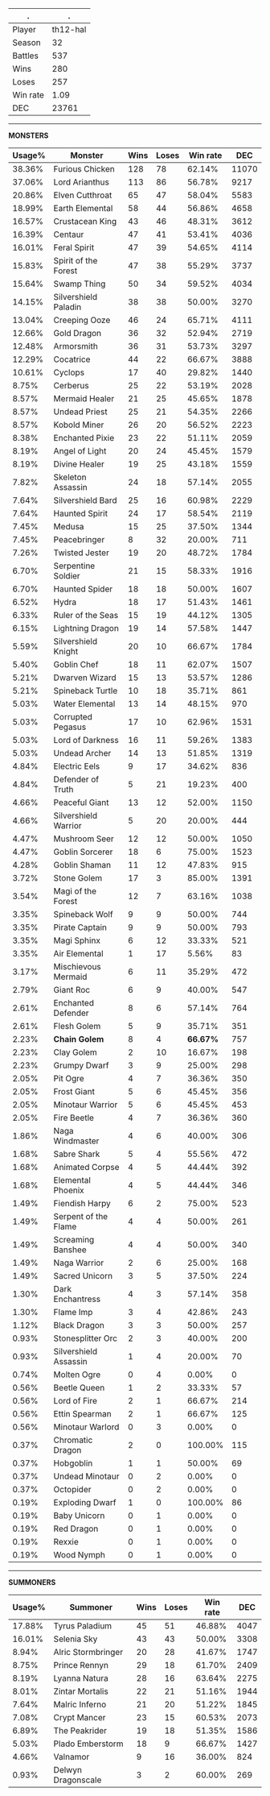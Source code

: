 .|.
|-|-
Player|th12-hal
Season|32
Battles|537
Wins|280
Loses|257
Win rate|1.09
DEC|23761

---
**MONSTERS**

Usage%|Monster|Wins|Loses|Win rate|DEC|
-|-|-|-|-|-|
38.36%|Furious Chicken|128|78|62.14%|11070|
37.06%|Lord Arianthus|113|86|56.78%|9217|
20.86%|Elven Cutthroat|65|47|58.04%|5583|
18.99%|Earth Elemental|58|44|56.86%|4658|
16.57%|Crustacean King|43|46|48.31%|3612|
16.39%|Centaur|47|41|53.41%|4036|
16.01%|Feral Spirit|47|39|54.65%|4114|
15.83%|Spirit of the Forest|47|38|55.29%|3737|
15.64%|Swamp Thing|50|34|59.52%|4034|
14.15%|Silvershield Paladin|38|38|50.00%|3270|
13.04%|Creeping Ooze|46|24|65.71%|4111|
12.66%|Gold Dragon|36|32|52.94%|2719|
12.48%|Armorsmith|36|31|53.73%|3297|
12.29%|Cocatrice|44|22|66.67%|3888|
10.61%|Cyclops|17|40|29.82%|1440|
8.75%|Cerberus|25|22|53.19%|2028|
8.57%|Mermaid Healer|21|25|45.65%|1878|
8.57%|Undead Priest|25|21|54.35%|2266|
8.57%|Kobold Miner|26|20|56.52%|2223|
8.38%|Enchanted Pixie|23|22|51.11%|2059|
8.19%|Angel of Light|20|24|45.45%|1579|
8.19%|Divine Healer|19|25|43.18%|1559|
7.82%|Skeleton Assassin|24|18|57.14%|2055|
7.64%|Silvershield Bard|25|16|60.98%|2229|
7.64%|Haunted Spirit|24|17|58.54%|2119|
7.45%|Medusa|15|25|37.50%|1344|
7.45%|Peacebringer|8|32|20.00%|711|
7.26%|Twisted Jester|19|20|48.72%|1784|
6.70%|Serpentine Soldier|21|15|58.33%|1916|
6.70%|Haunted Spider|18|18|50.00%|1607|
6.52%|Hydra|18|17|51.43%|1461|
6.33%|Ruler of the Seas|15|19|44.12%|1305|
6.15%|Lightning Dragon|19|14|57.58%|1447|
5.59%|Silvershield Knight|20|10|66.67%|1784|
5.40%|Goblin Chef|18|11|62.07%|1507|
5.21%|Dwarven Wizard|15|13|53.57%|1286|
5.21%|Spineback Turtle|10|18|35.71%|861|
5.03%|Water Elemental|13|14|48.15%|970|
5.03%|Corrupted Pegasus|17|10|62.96%|1531|
5.03%|Lord of Darkness|16|11|59.26%|1383|
5.03%|Undead Archer|14|13|51.85%|1319|
4.84%|Electric Eels|9|17|34.62%|836|
4.84%|Defender of Truth|5|21|19.23%|400|
4.66%|Peaceful Giant|13|12|52.00%|1150|
4.66%|Silvershield Warrior|5|20|20.00%|444|
4.47%|Mushroom Seer|12|12|50.00%|1050|
4.47%|Goblin Sorcerer|18|6|75.00%|1523|
4.28%|Goblin Shaman|11|12|47.83%|915|
3.72%|Stone Golem|17|3|85.00%|1391|
3.54%|Magi of the Forest|12|7|63.16%|1038|
3.35%|Spineback Wolf|9|9|50.00%|744|
3.35%|Pirate Captain|9|9|50.00%|793|
3.35%|Magi Sphinx|6|12|33.33%|521|
3.35%|Air Elemental|1|17|5.56%|83|
3.17%|Mischievous Mermaid|6|11|35.29%|472|
2.79%|Giant Roc|6|9|40.00%|547|
2.61%|Enchanted Defender|8|6|57.14%|764|
2.61%|Flesh Golem|5|9|35.71%|351|
2.23%|**Chain Golem**|8|4|**66.67%**|757|
2.23%|Clay Golem|2|10|16.67%|198|
2.23%|Grumpy Dwarf|3|9|25.00%|298|
2.05%|Pit Ogre|4|7|36.36%|350|
2.05%|Frost Giant|5|6|45.45%|356|
2.05%|Minotaur Warrior|5|6|45.45%|453|
2.05%|Fire Beetle|4|7|36.36%|360|
1.86%|Naga Windmaster|4|6|40.00%|306|
1.68%|Sabre Shark|5|4|55.56%|472|
1.68%|Animated Corpse|4|5|44.44%|392|
1.68%|Elemental Phoenix|4|5|44.44%|346|
1.49%|Fiendish Harpy|6|2|75.00%|523|
1.49%|Serpent of the Flame|4|4|50.00%|261|
1.49%|Screaming Banshee|4|4|50.00%|340|
1.49%|Naga Warrior|2|6|25.00%|168|
1.49%|Sacred Unicorn|3|5|37.50%|224|
1.30%|Dark Enchantress|4|3|57.14%|358|
1.30%|Flame Imp|3|4|42.86%|243|
1.12%|Black Dragon|3|3|50.00%|257|
0.93%|Stonesplitter Orc|2|3|40.00%|200|
0.93%|Silvershield Assassin|1|4|20.00%|70|
0.74%|Molten Ogre|0|4|0.00%|0|
0.56%|Beetle Queen|1|2|33.33%|57|
0.56%|Lord of Fire|2|1|66.67%|214|
0.56%|Ettin Spearman|2|1|66.67%|125|
0.56%|Minotaur Warlord|0|3|0.00%|0|
0.37%|Chromatic Dragon|2|0|100.00%|115|
0.37%|Hobgoblin|1|1|50.00%|69|
0.37%|Undead Minotaur|0|2|0.00%|0|
0.37%|Octopider|0|2|0.00%|0|
0.19%|Exploding Dwarf|1|0|100.00%|86|
0.19%|Baby Unicorn|0|1|0.00%|0|
0.19%|Red Dragon|0|1|0.00%|0|
0.19%|Rexxie|0|1|0.00%|0|
0.19%|Wood Nymph|0|1|0.00%|0|

---
**SUMMONERS**

Usage%|Summoner|Wins|Loses|Win rate|DEC|
-|-|-|-|-|-|
17.88%|Tyrus Paladium|45|51|46.88%|4047|
16.01%|Selenia Sky|43|43|50.00%|3308|
8.94%|Alric Stormbringer|20|28|41.67%|1747|
8.75%|Prince Rennyn|29|18|61.70%|2409|
8.19%|Lyanna Natura|28|16|63.64%|2275|
8.01%|Zintar Mortalis|22|21|51.16%|1944|
7.64%|Malric Inferno|21|20|51.22%|1845|
7.08%|Crypt Mancer|23|15|60.53%|2073|
6.89%|The Peakrider|19|18|51.35%|1586|
5.03%|Plado Emberstorm|18|9|66.67%|1427|
4.66%|Valnamor|9|16|36.00%|824|
0.93%|Delwyn Dragonscale|3|2|60.00%|269|
